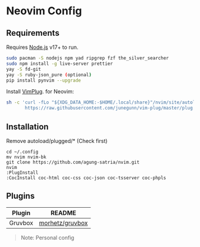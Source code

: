 # Neovim Config

<!-- ## Screen*Shot* -->

## Requirements

Requires [Node.js](https://nodejs.org/) v17+ to run.

```sh
sudo pacman -S nodejs npm yad ripgrep fzf the_silver_searcher
sudo npm install -g live-server prettier
yay -S fd-git
yay -S ruby-json_pure (optional)
pip install pynvim --upgrade
```

Install [VimPlug](https://github.com/junegunn/vim-plug).
for Neovim:

```sh
sh -c 'curl -fLo "${XDG_DATA_HOME:-$HOME/.local/share}"/nvim/site/autoload/plug.vim --create-dirs \
       https://raw.githubusercontent.com/junegunn/vim-plug/master/plug.vim'
```

## Installation

Remove autoload/plugged/\* (Check first)

```
cd ~/.config
mv nvim nvim-bk
git clone https://github.com/agung-satria/nvim.git
nvim
:PlugInstall
:CocInstall coc-html coc-css coc-json coc-tsserver coc-phpls
```

## Plugins

| Plugin  | README                  |
| ------- | ----------------------- |
| Gruvbox | [morhetz/gruvbox][plgh] |

> Note: Personal config

[plgh]: https://github.com/morhetz/gruvbox
